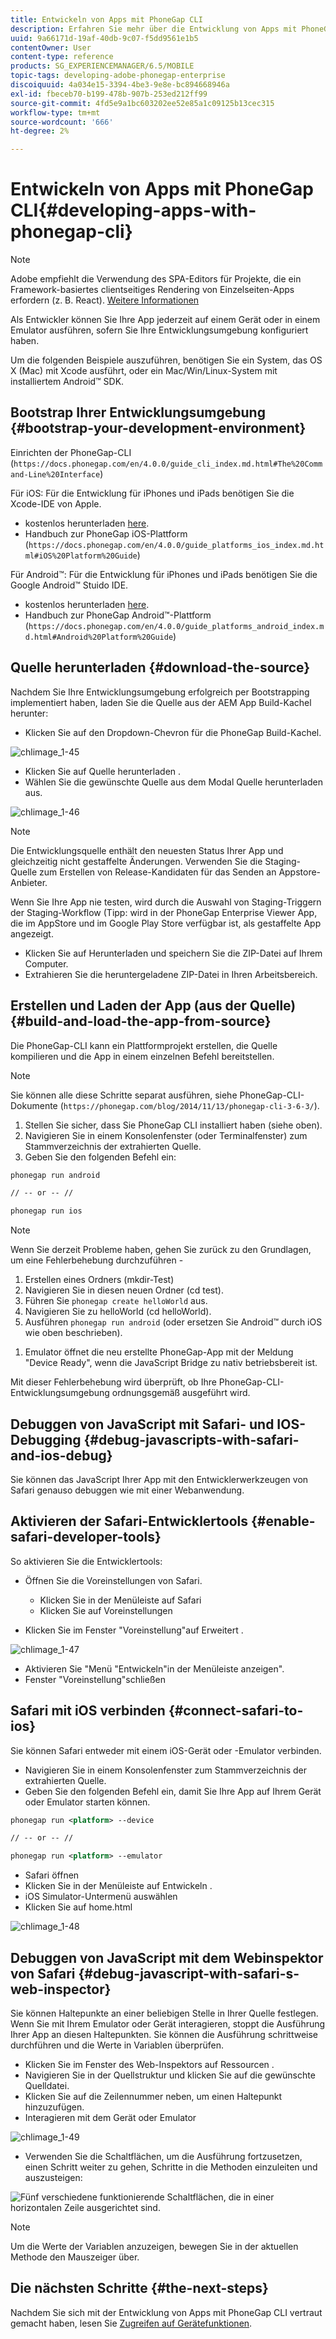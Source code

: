 ```yaml
---
title: Entwickeln von Apps mit PhoneGap CLI
description: Erfahren Sie mehr über die Entwicklung von Apps mit PhoneGap CLI.
uuid: 9a66171d-19af-40db-9c07-f5dd9561e1b5
contentOwner: User
content-type: reference
products: SG_EXPERIENCEMANAGER/6.5/MOBILE
topic-tags: developing-adobe-phonegap-enterprise
discoiquuid: 4a034e15-3394-4be3-9e8e-bc894668946a
exl-id: fbeceb70-b199-478b-907b-253ed212ff99
source-git-commit: 4fd5e9a1bc603202ee52e85a1c09125b13cec315
workflow-type: tm+mt
source-wordcount: '666'
ht-degree: 2%

---
```


# Entwickeln von Apps mit PhoneGap CLI{#developing-apps-with-phonegap-cli}

>[!NOTE]
>
>Adobe empfiehlt die Verwendung des SPA-Editors für Projekte, die ein Framework-basiertes clientseitiges Rendering von Einzelseiten-Apps erfordern (z. B. React). [Weitere Informationen](/help/sites-developing/spa-overview.md)

Als Entwickler können Sie Ihre App jederzeit auf einem Gerät oder in einem Emulator ausführen, sofern Sie Ihre Entwicklungsumgebung konfiguriert haben.

Um die folgenden Beispiele auszuführen, benötigen Sie ein System, das OS X (Mac) mit Xcode ausführt, oder ein Mac/Win/Linux-System mit installiertem Android™ SDK.

## Bootstrap Ihrer Entwicklungsumgebung {#bootstrap-your-development-environment}

Einrichten der PhoneGap-CLI (`https://docs.phonegap.com/en/4.0.0/guide_cli_index.md.html#The%20Command-Line%20Interface`)

Für iOS: Für die Entwicklung für iPhones und iPads benötigen Sie die Xcode-IDE von Apple.

* kostenlos herunterladen [here](https://idmsa.apple.com/IDMSWebAuth/signin?appIdKey=891bd3417a7776362562d2197f89480a8547b108fd934911bcbea0110d07f757&amp;path=%2Fdownload%2F&amp;rv=1).
* Handbuch zur PhoneGap iOS-Plattform (`https://docs.phonegap.com/en/4.0.0/guide_platforms_ios_index.md.html#iOS%20Platform%20Guide`)

Für Android™: Für die Entwicklung für iPhones und iPads benötigen Sie die Google Android™ Stuido IDE.

* kostenlos herunterladen [here](https://developer.android.com/studio).
* Handbuch zur PhoneGap Android™-Plattform (`https://docs.phonegap.com/en/4.0.0/guide_platforms_android_index.md.html#Android%20Platform%20Guide`)

## Quelle herunterladen {#download-the-source}

Nachdem Sie Ihre Entwicklungsumgebung erfolgreich per Bootstrapping implementiert haben, laden Sie die Quelle aus der AEM App Build-Kachel herunter:

* Klicken Sie auf den Dropdown-Chevron für die PhoneGap Build-Kachel.

![chlimage_1-45](assets/chlimage_1-45.png)

* Klicken Sie auf Quelle herunterladen .
* Wählen Sie die gewünschte Quelle aus dem Modal Quelle herunterladen aus.

![chlimage_1-46](assets/chlimage_1-46.png)

>[!NOTE]
>
>Die Entwicklungsquelle enthält den neuesten Status Ihrer App und gleichzeitig nicht gestaffelte Änderungen. Verwenden Sie die Staging-Quelle zum Erstellen von Release-Kandidaten für das Senden an Appstore-Anbieter.
>
>Wenn Sie Ihre App nie testen, wird durch die Auswahl von Staging-Triggern der Staging-Workflow (Tipp: wird in der PhoneGap Enterprise Viewer App, die im AppStore und im Google Play Store verfügbar ist, als gestaffelte App angezeigt.

* Klicken Sie auf Herunterladen und speichern Sie die ZIP-Datei auf Ihrem Computer.
* Extrahieren Sie die heruntergeladene ZIP-Datei in Ihren Arbeitsbereich.

## Erstellen und Laden der App (aus der Quelle) {#build-and-load-the-app-from-source}

Die PhoneGap-CLI kann ein Plattformprojekt erstellen, die Quelle kompilieren und die App in einem einzelnen Befehl bereitstellen.

>[!NOTE]
>
>Sie können alle diese Schritte separat ausführen, siehe PhoneGap-CLI-Dokumente (`https://phonegap.com/blog/2014/11/13/phonegap-cli-3-6-3/`).

1. Stellen Sie sicher, dass Sie PhoneGap CLI installiert haben (siehe oben).
1. Navigieren Sie in einem Konsolenfenster (oder Terminalfenster) zum Stammverzeichnis der extrahierten Quelle.
1. Geben Sie den folgenden Befehl ein:

```xml
phonegap run android

// -- or -- //

phonegap run ios
```

>[!NOTE]
>
>Wenn Sie derzeit Probleme haben, gehen Sie zurück zu den Grundlagen, um eine Fehlerbehebung durchzuführen -
>
>1. Erstellen eines Ordners (mkdir-Test)
>1. Navigieren Sie in diesen neuen Ordner (cd test).
>1. Führen Sie `phonegap create helloWorld` aus.
>1. Navigieren Sie zu helloWorld (cd helloWorld).
>1. Ausführen `phonegap run android` (oder ersetzen Sie Android™ durch iOS wie oben beschrieben).
1. Emulator öffnet die neu erstellte PhoneGap-App mit der Meldung &quot;Device Ready&quot;, wenn die JavaScript Bridge zu nativ betriebsbereit ist.
>
Mit dieser Fehlerbehebung wird überprüft, ob Ihre PhoneGap-CLI-Entwicklungsumgebung ordnungsgemäß ausgeführt wird.

## Debuggen von JavaScript mit Safari- und IOS-Debugging {#debug-javascripts-with-safari-and-ios-debug}

Sie können das JavaScript Ihrer App mit den Entwicklerwerkzeugen von Safari genauso debuggen wie mit einer Webanwendung.

## Aktivieren der Safari-Entwicklertools {#enable-safari-developer-tools}

So aktivieren Sie die Entwicklertools:

* Öffnen Sie die Voreinstellungen von Safari.

   * Klicken Sie in der Menüleiste auf Safari
   * Klicken Sie auf Voreinstellungen

* Klicken Sie im Fenster &quot;Voreinstellung&quot;auf Erweitert .

![chlimage_1-47](assets/chlimage_1-47.png)

* Aktivieren Sie &quot;Menü &quot;Entwickeln&quot;in der Menüleiste anzeigen&quot;.
* Fenster &quot;Voreinstellung&quot;schließen

## Safari mit iOS verbinden {#connect-safari-to-ios}

Sie können Safari entweder mit einem iOS-Gerät oder -Emulator verbinden.

* Navigieren Sie in einem Konsolenfenster zum Stammverzeichnis der extrahierten Quelle.
* Geben Sie den folgenden Befehl ein, damit Sie Ihre App auf Ihrem Gerät oder Emulator starten können.

```xml
phonegap run <platform> --device

// -- or -- //

phonegap run <platform> --emulator
```

* Safari öffnen
* Klicken Sie in der Menüleiste auf Entwickeln .
* iOS Simulator-Untermenü auswählen
* Klicken Sie auf home.html

![chlimage_1-48](assets/chlimage_1-48.png)

## Debuggen von JavaScript mit dem Webinspektor von Safari {#debug-javascript-with-safari-s-web-inspector}

Sie können Haltepunkte an einer beliebigen Stelle in Ihrer Quelle festlegen. Wenn Sie mit Ihrem Emulator oder Gerät interagieren, stoppt die Ausführung Ihrer App an diesen Haltepunkten. Sie können die Ausführung schrittweise durchführen und die Werte in Variablen überprüfen.

* Klicken Sie im Fenster des Web-Inspektors auf Ressourcen .
* Navigieren Sie in der Quellstruktur und klicken Sie auf die gewünschte Quelldatei.
* Klicken Sie auf die Zeilennummer neben, um einen Haltepunkt hinzuzufügen.
* Interagieren mit dem Gerät oder Emulator

![chlimage_1-49](assets/chlimage_1-49.png)

* Verwenden Sie die Schaltflächen, um die Ausführung fortzusetzen, einen Schritt weiter zu gehen, Schritte in die Methoden einzuleiten und auszusteigen:

![Fünf verschiedene funktionierende Schaltflächen, die in einer horizontalen Zeile ausgerichtet sind.](do-not-localize/chlimage_1-4.png)

>[!NOTE]
>
Um die Werte der Variablen anzuzeigen, bewegen Sie in der aktuellen Methode den Mauszeiger über.

## Die nächsten Schritte {#the-next-steps}

Nachdem Sie sich mit der Entwicklung von Apps mit PhoneGap CLI vertraut gemacht haben, lesen Sie [Zugreifen auf Gerätefunktionen](/help/mobile/phonegap-access-device-features.md).
